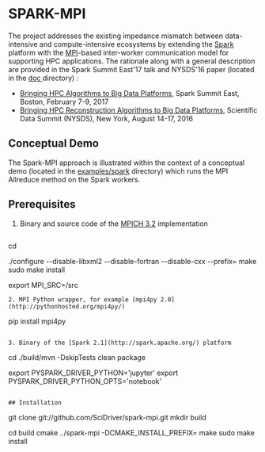 # SPARK-MPI

The project addresses the existing impedance mismatch between data-intensive and compute-intensive ecosystems
by extending the [Spark](https://en.wikipedia.org/wiki/Apache_Spark) platform with
the [MPI](https://en.wikipedia.org/wiki/Message_Passing_Interface)-based inter-worker communication model
for supporting HPC applications. The rationale along with a general description are provided in
the Spark Summit East'17 talk and NYSDS'16 paper (located in
the [ doc ](https://github.com/SciDriver/spark-mpi/tree/master/doc)directory) :

* [Bringing HPC Algorithms to Big Data
Platforms](https://spark-summit.org/east-2017/events/bringing-hpc-algorithms-to-big-data-platforms/),
Spark Summit East, Boston, February 7-9, 2017
*  [Bringing HPC Reconstruction Algorithms to Big Data
Platforms](http://ieeexplore.ieee.org/document/7747818/),
Scientific Data Summit (NYSDS), New York, August 14-17, 2016

## Conceptual Demo

The Spark-MPI approach is illustrated within the context of a conceptual demo (located in the
[examples/spark](https://github.com/SciDriver/spark-mpi/tree/master/examples/spark )
directory) which runs the MPI Allreduce method on the Spark workers.

## Prerequisites

1. Binary and source code of the [MPICH 3.2](https://www.mpich.org/) implementation
	 ```
cd <download directory>

./configure --disable-libxml2 --disable-fortran --disable-cxx --prefix=<installation directory>
make
sudo make install

export MPI_SRC=<download directory>/src
```
2. MPI Python wrapper, for example [mpi4py 2.0](http://pythonhosted.org/mpi4py/)
   ```
pip install mpi4py
```

3. Binary of the [Spark 2.1](http://spark.apache.org/) platform
   ```
cd <download directory>
./build/mvn -DskipTests clean package

export PYSPARK_DRIVER_PYTHON='jupyter'
export PYSPARK_DRIVER_PYTHON_OPTS='notebook'
```

## Installation 

```
git clone git://github.com/SciDriver/spark-mpi.git
mkdir build

cd build
cmake ../spark-mpi -DCMAKE_INSTALL_PREFIX=<installation directory>
make
sudo make install

```
